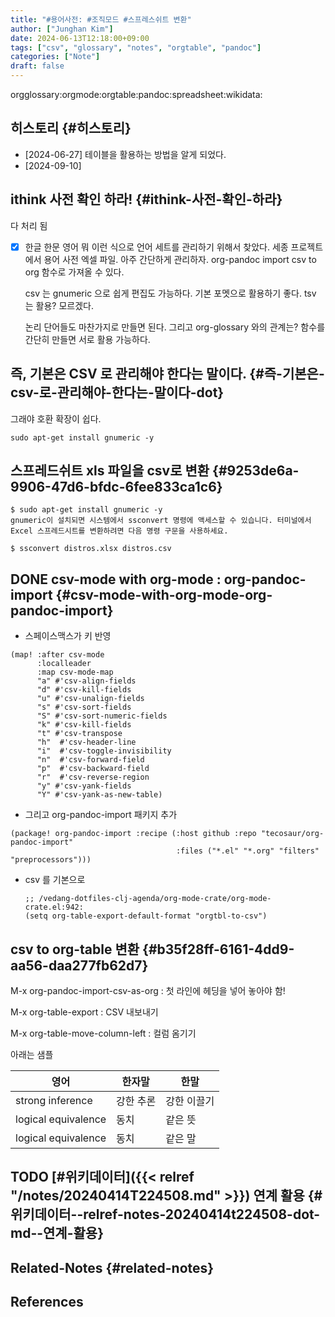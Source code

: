 ```yaml
---
title: "#용어사전: #조직모드 #스프레스쉬트 변환"
author: ["Junghan Kim"]
date: 2024-06-13T12:18:00+09:00
tags: ["csv", "glossary", "notes", "orgtable", "pandoc"]
categories: ["Note"]
draft: false
---
```


orgglossary:orgmode:orgtable:pandoc:spreadsheet:wikidata:


## 히스토리 {#히스토리}

-   [2024-06-27] 테이블을 활용하는 방법을 알게 되었다.
-   [2024-09-10]


## ithink 사전 확인 하라! {#ithink-사전-확인-하라}

다 처리 됨

-   [X] 한글 한문 영어 뭐 이런 식으로 언어 세트를 관리하기 위해서 찾았다. 세종 프로젝트에서 용어 사전 엑셀 파일. 아주 간단하게 관리하자. org-pandoc import csv to org 함수로 가져올 수 있다.

    csv 는 gnumeric 으로 쉽게 편집도 가능하다. 기본 포멧으로 활용하기 좋다. tsv 는 활용? 모르겠다.

    논리 단어들도 마찬가지로 만들면 된다. 그리고 org-glossary 와의 관계는? 함수를 간단히 만들면 서로 활용 가능하다.


## 즉, 기본은 CSV 로 관리해야 한다는 말이다. {#즉-기본은-csv-로-관리해야-한다는-말이다-dot}

그래야 호환 확장이 쉽다.

```text
sudo apt-get install gnumeric -y
```


## 스프레드쉬트 xls 파일을 csv로 변환 {#9253de6a-9906-47d6-bfdc-6fee833ca1c6}

```text
$ sudo apt-get install gnumeric -y
gnumeric이 설치되면 시스템에서 ssconvert 명령에 액세스할 수 있습니다. 터미널에서 Excel 스프레드시트를 변환하려면 다음 명령 구문을 사용하세요.

$ ssconvert distros.xlsx distros.csv
```


## <span class="org-todo done DONE">DONE</span> csv-mode with org-mode : org-pandoc-import {#csv-mode-with-org-mode-org-pandoc-import}

-   스페이스맥스가 키 반영

<!--listend-->

```emacs-lisp
(map! :after csv-mode
      :localleader
      :map csv-mode-map
      "a" #'csv-align-fields
      "d" #'csv-kill-fields
      "u" #'csv-unalign-fields
      "s" #'csv-sort-fields
      "S" #'csv-sort-numeric-fields
      "k" #'csv-kill-fields
      "t" #'csv-transpose
      "h"  #'csv-header-line
      "i"  #'csv-toggle-invisibility
      "n"  #'csv-forward-field
      "p"  #'csv-backward-field
      "r"  #'csv-reverse-region
      "y" #'csv-yank-fields
      "Y" #'csv-yank-as-new-table)
```

-   그리고 org-pandoc-import 패키지 추가

<!--listend-->

```text
(package! org-pandoc-import :recipe (:host github :repo "tecosaur/org-pandoc-import"
                                     :files ("*.el" "*.org" "filters" "preprocessors")))
```

-   csv 를 기본으로
    ```text
    ;; /vedang-dotfiles-clj-agenda/org-mode-crate/org-mode-crate.el:942:
    (setq org-table-export-default-format "orgtbl-to-csv")
    ```


## csv to org-table 변환 {#b35f28ff-6161-4dd9-aa56-daa277fb62d7}

M-x org-pandoc-import-csv-as-org
: 첫 라인에 헤딩을 넣어 놓아야 함!

M-x org-table-export
: CSV 내보내기

M-x org-table-move-column-left
: 컬럼 옴기기

아래는 샘플

| 영어                | 한자말 | 한말   |
|-------------------|-----|------|
| strong inference    | 강한 추론 | 강한 이끌기 |
| logical equivalence | 동치  | 같은 뜻 |
| logical equivalence | 동치  | 같은 말 |


## <span class="org-todo todo TODO">TODO</span> [#위키데이터]({{< relref "/notes/20240414T224508.md" >}}) 연계 활용 {#위키데이터--relref-notes-20240414t224508-dot-md--연계-활용}


## Related-Notes {#related-notes}

## References

<style>.csl-entry{text-indent: -1.5em; margin-left: 1.5em;}</style><div class="csl-bib-body">
</div>
